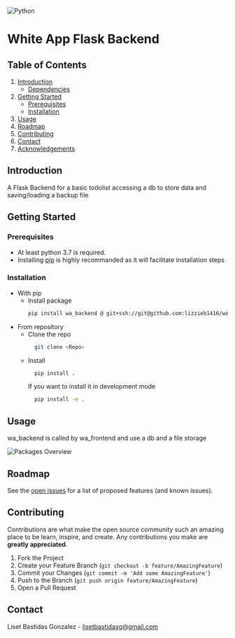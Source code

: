 <!-- [![Development CI](https://github.com/Pytown-Citizen/pytown_model/actions/workflows/pythonapp.yml/badge.svg)](https://github.com/Pytown-Citizen/pytown_model/actions/workflows/pythonapp.yml) -->
![Python](https://img.shields.io/badge/python-3.7%20%7C%203.8-blue?style=plastic)
<!-- ![License](https://img.shields.io/github/license/Pytown-Citizen/pytown_model?style=plastic) -->

# White App Flask Backend
## Table of Contents
1. [Introduction](#introduction)
    - [Dependencies](#dependencies)
2. [Getting Started](#gettingstarted)
    - [Prerequisites](#prerequisites)
    - [Installation](#installation)
3. [Usage](#Usage)
4. [Roadmap](#roadmap)
5. [Contributing](#contributing)
6. [Contact](#contact)
7. [Acknowledgements](#acknowledgements)

<!-- ABOUT THE PROJECT -->
## Introduction <a name="introduction"></a>

A Flask Backend for a basic todolist accessing a db to store data and saving/loading a backup file

<!-- GETTING STARTED -->
## Getting Started <a name="gettingstarted"></a>
### Prerequisites <a name="prerequisites"></a>

- At least python 3.7 is required.
- Installing [pip](https://pypi.org/project/pip/) is highly recommanded as it will facilitate installation steps

### Installation <a name="installation"></a>

- With pip
  - Install package
    ```sh
    pip install wa_backend @ git+ssh://git@github.com:lizzieb1416/wa_backend.git@0.0.1
    ```
- From repository
  - Clone the repo
    ```sh
      git clone <Repo>
    ```
  - Install
    ```sh
      pip install .
    ```
    If you want to install it in development mode
    ```sh
      pip install -e .
    ```

<!-- USAGE EXAMPLES -->
## Usage <a name="usage"></a>

wa_backend is called by wa_frontend and use a db and a file storage

![Packages Overview](http://www.plantuml.com/plantuml/proxy?cache=no&src=https://raw.githubusercontent.com/lizzieb1416/wa_backend/main/docs/diagrams/general.uml)

<!-- ROADMAP -->
## Roadmap <a name="roadmap"></a>

See the [open issues](https://github.com/lizzieb1416/wa_backend/issues) for a list of proposed features (and known issues).

<!-- CONTRIBUTING -->
## Contributing <a name="contributing"></a>

Contributions are what make the open source community such an amazing place to be learn, inspire, and create. Any contributions you make are **greatly appreciated**.

1. Fork the Project
2. Create your Feature Branch (`git checkout -b feature/AmazingFeature`)
3. Commit your Changes (`git commit -m 'Add some AmazingFeature'`)
4. Push to the Branch (`git push origin feature/AmazingFeature`)
5. Open a Pull Request

<!-- CONTACT -->
## Contact <a name="contact"></a>

Liset Bastidas Gonzalez - lisetbastidasg@gmail.com
<!-- Project Link: [https://github.com/Pytown-Citizen/pytown_model](https://github.com/lizzieb1416/wa_backend) -->
